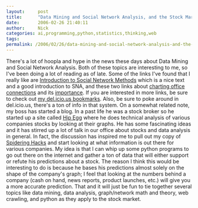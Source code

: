 ```yaml
---
layout:     post
title:      "Data Mining and Social Network Analysis, and the Stock Market"
date:       2006-02-26 21:40:11
author:     Nick
categories: ai,programming,python,statistics,thinking,web
tags:  
permalink: /2006/02/26/data-mining-and-social-network-analysis-and-the-stock-market/
---
```

There's a lot of hoopla and hype in the news these days about Data Mining and Social Network Analysis. Both of these topics are interesting to me, so I've been doing a lot of reading as of late. Some of the links I've found that I really like are [Introduction to Social Network Methods](http://faculty.ucr.edu/~hanneman/nettext/) which is a nice text and a good introduction to SNA, and these two links about [charting office connections](http://www.businessweek.com/innovate/content/feb2006/id20060216_633293.htm) and its [importance](http://www.businessweek.com/magazine/content/06_09/b3973083.htm). If you are interested in more links, be sure to check out [my del.icio.us bookmarks](http://del.icio.us/nloadholtes). Also, be sure to poke around in del.icio.us, there's a ton of info in that system. On a somewhat related note, my boss has started a blog. In a past life he was a stock broker so he started up a site called [Hip Egg](http://hipegg.blogspot.com/) where he does technical analysis of various companies stocks by looking at their graphs. He has some fascinating ideas and it has stirred up a lot of talk in our office about stocks and data analysis in general. In fact, the discussion has inspired me to pull out my copy of [Spidering Hacks](http://www.oreilly.com/catalog/spiderhks/) and start looking at what information is out there for various companies. My idea is that I can whip up some python programs to go out there on the internet and gather a ton of data that will either support or refute his predictions about a stock. The reason I think this would be interesting to do is because he bases his predictions almost solely on the shape of the company's graph; I feel that looking at the numbers behind a company (cash on hand, news reports, product launches, etc.) will give you a more accurate prediction. That and it will just be fun to tie together several topics like data mining, data analysis, graph/network math and theory, web crawling, and python as they apply to the stock market.
